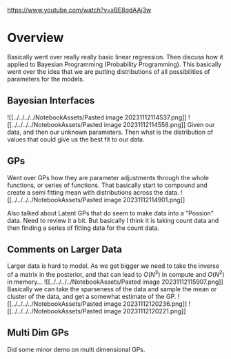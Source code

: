 https://www.youtube.com/watch?v=xBE8qdAAj3w

# Overview
Basically went over really really basic linear regression. Then discuss how it applied to Bayesian Programming (Probability Programming). This basically went over the idea that we are putting distributions of all possibilities of parameters for the models. 

## Bayesian Interfaces
![[../../../../NotebookAssets/Pasted image 20231112114537.png]]
![[../../../../NotebookAssets/Pasted image 20231112114558.png]]
Given our data, and then our unknown parameters. Then what is the distribution of values that could give us the best fit to our data. 

## GPs
Went over GPs how they are parameter adjustments through the whole functions, or series of functions. That basically start to compound and create a semi fitting mean with distributions across the data. 
![[../../../../NotebookAssets/Pasted image 20231112114901.png]]

Also talked about Latent GPs that do seem to make data into a "Possion" data. Need to review it a bit. But basically I think it is taking count data and then finding a series of fitting data for the count data. 


## Comments on Larger Data
Larger data is hard to model. As we get bigger we need to take the inverse of a matrix in the posterior, and that can lead to $O(N^3)$ in compute and $O(N^2)$ in memory...
![[../../../../NotebookAssets/Pasted image 20231112115907.png]]
Basically we can take the sparseness of the data and sample the mean or cluster of the data, and get a somewhat estimate of the GP.
![[../../../../NotebookAssets/Pasted image 20231112120236.png]]
![[../../../../NotebookAssets/Pasted image 20231112120221.png]]


## Multi Dim GPs
Did some minor demo on multi dimensional GPs. 